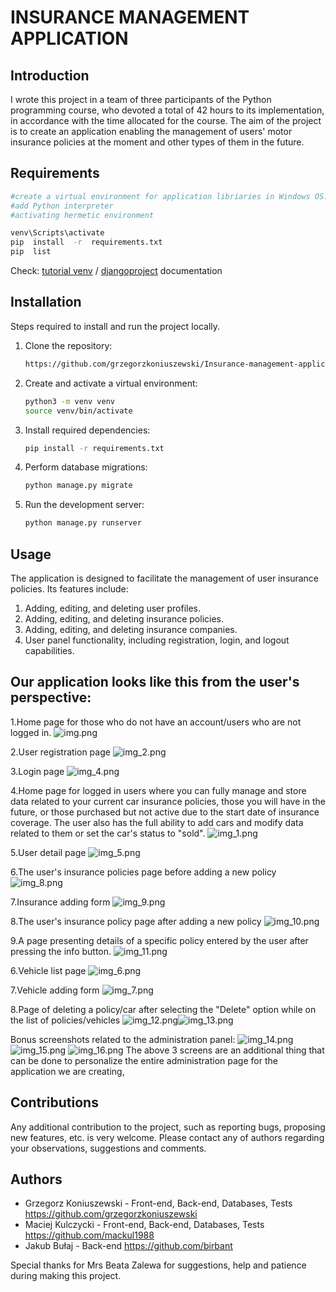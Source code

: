 # INSURANCE MANAGEMENT APPLICATION

## Introduction

I wrote this project in a team of three participants of the Python programming course, who devoted a total of 42 hours to its implementation, in accordance with the time allocated for the course. The aim of the project is to create an application enabling the management of users' motor insurance policies at the moment and other types of them in the future.

## Requirements
```bash
#create a virtual environment for application libriaries in Windows OS:
#add Python interpreter
#activating hermetic environment

venv\Scripts\activate
pip  install  -r  requirements.txt
pip  list
```
Check: [tutorial venv](https://docs.python.org/3/tutorial/venv.html)
/ [djangoproject](https://www.djangoproject.com/) documentation

## Installation

Steps required to install and run the project locally.

1. Clone the repository:

    ```bash
    https://github.com/grzegorzkoniuszewski/Insurance-management-application
    ```

2. Create and activate a virtual environment:

    ```bash
    python3 -m venv venv
    source venv/bin/activate
    ```

3. Install required dependencies:

    ```bash
    pip install -r requirements.txt
    ```

4. Perform database migrations:

    ```bash
    python manage.py migrate
    ```

5. Run the development server:

    ```bash
    python manage.py runserver
    ```

## Usage

The application is designed to facilitate the management of user insurance policies. Its features include:

1.  Adding, editing, and deleting user profiles.
2.  Adding, editing, and deleting insurance policies.
3.  Adding, editing, and deleting insurance companies.
4.  User panel functionality, including registration, login, and logout capabilities.



## Our application looks like this from the user's perspective:
1.Home page for those who do not have an account/users who are not logged in.
![img.png](screenshots/img.png)


2.User registration page
![img_2.png](screenshots/img_2.png)


3.Login page
![img_4.png](screenshots/img_4.png)


4.Home page for logged in users where you can fully manage and store data related to your current car insurance policies, those you will have in the future, or those purchased but not active due to the start date of insurance coverage.
The user also has the full ability to add cars and modify data related to them or set the car's status to "sold".
![img_1.png](screenshots/img_1.png)

5.User detail page
![img_5.png](screenshots/img_5.png)

6.The user's insurance policies page before adding a new policy
![img_8.png](screenshots/img_8.png)

7.Insurance adding form
![img_9.png](screenshots/img_9.png)

8.The user's insurance policy page after adding a new policy
![img_10.png](screenshots/img_10.png)

9.A page presenting details of a specific policy entered by the user after pressing the info button.
![img_11.png](screenshots/img_11.png)

6.Vehicle list page
![img_6.png](screenshots/img_6.png)

7.Vehicle adding form
![img_7.png](screenshots/img_7.png)

8.Page of deleting a policy/car after selecting the "Delete" option while on the list of policies/vehicles
![img_12.png](screenshots/img_12.png)![img_13.png](screenshots/img_13.png)

Bonus screenshots related to the administration panel:
![img_14.png](screenshots/img_14.png)
![img_15.png](screenshots/img_15.png)
![img_16.png](screenshots/img_16.png)
The above 3 screens are an additional thing that can be done to personalize the entire administration page for the application we are creating,

## Contributions

Any additional contribution to the project, such as reporting bugs, proposing new features, etc. is very welcome. 
Please contact any of authors regarding your observations, suggestions and comments.


## Authors

- Grzegorz Koniuszewski - Front-end, Back-end, Databases, Tests
https://github.com/grzegorzkoniuszewski
- Maciej Kulczycki - Front-end, Back-end, Databases, Tests
https://github.com/mackul1988
- Jakub Bułaj - Back-end
https://github.com/birbant

Special thanks for Mrs Beata Zalewa for suggestions, help and patience during making this project. 
